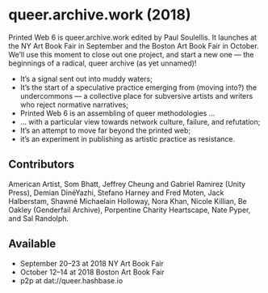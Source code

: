 # queer.archive.work (2018)

Printed Web 6 is queer.archive.work edited by Paul Soulellis. It launches at the NY Art Book Fair in September and the Boston Art Book Fair in October. We’ll use this moment to close out one project, and start a new one — the beginnings of a radical, queer archive (as yet unnamed)!

* It’s a signal sent out into muddy waters; 
* It’s the start of a speculative practice emerging from (moving into?) the undercommons — a collective place for subversive artists and writers who reject normative narratives;
* Printed Web 6 is an assembling of queer methodologies … 
* … with a particular view towards network culture, failure, and refutation; 
* It’s an attempt to move far beyond the printed web;
* it’s an experiment in publishing as artistic practice as resistance. 

## Contributors 
American Artist, Som Bhatt, Jeffrey Cheung and Gabriel Ramirez (Unity Press), Demian DinéYazhi, Stefano Harney and Fred Moten, Jack Halberstam, Shawné Michaelain Holloway, Nora Khan, Nicole Killian, Be Oakley (Genderfail Archive), Porpentine Charity Heartscape, Nate Pyper, and Sal Randolph. 

## Available 
* September 20–23 at 2018 NY Art Book Fair
* October 12–14 at 2018 Boston Art Book Fair
* p2p at dat://queer.hashbase.io

